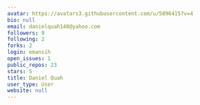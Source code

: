 ```yaml
---
avatar: https://avatars3.githubusercontent.com/u/5896415?v=4
bio: null
email: danielquah148@yahoo.com
followers: 9
following: 2
forks: 2
login: emansih
open_issues: 1
public_repos: 23
stars: 5
title: Daniel Quah
user_type: User
website: null
---
```

